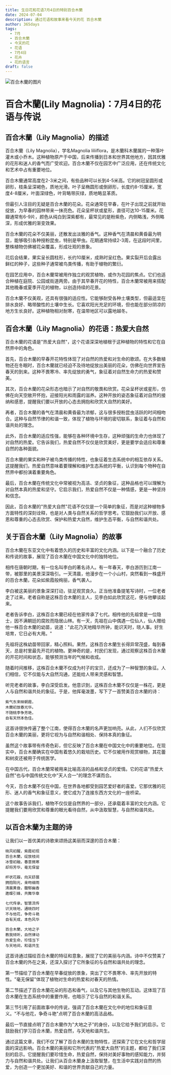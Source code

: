 ```yaml
---
title: 生日花和花语7月4日的特别百合木蘭
date: 2024-07-04
description: 通过花语和故事来看今天的花 百合木蘭
author: 365days
tags:
  - 7月
  - 百合木蘭
  - 今天的花
  - 花语
  - 7月4日
  - 花卉
  - 花的语言
draft: false
---
```



![百合木蘭的图片](https://cdn.pixabay.com/photo/2023/04/24/10/17/flowers-7947730_1280.jpg#center#center)


# 百合木蘭(Lily Magnolia)：7月4日的花语与传说

## 百合木蘭（Lily Magnolia）的描述

百合木蘭（Lily Magnolia），学名Magnolia liliiflora，是木蘭科木蘭属的一种落叶灌木或小乔木。这种植物原产于中国，后来传播到日本和世界其他地方，因其优雅的花形和迷人的香气而广受欢迎。百合木蘭不仅在园艺中广泛应用，还在传统文化和艺术中占有重要地位。

百合木蘭通常高度在2-3米之间，有些品种可以长到4-5米高。它的树冠呈圆形或卵形，枝条呈深褐色，质地光滑。叶子呈椭圆形或倒卵形，长度约8-15厘米，宽度4-8厘米，叶面深绿色，叶背略带灰绿，质地略显革质。

但最引人注目的无疑是百合木蘭的花朵。花朵通常在早春，在叶子出现之前就开始绽放，为早春的园林带来一抹亮色。花朵呈杯状或星形，直径可达10-15厘米。花瓣通常有6-9片，颜色从纯白到深紫都有，最常见的是粉紫色，内侧略浅，外侧略深，形成优雅的渐变效果。

百合木蘭的花朵不仅美丽，还散发出淡雅的香气。这种香气在清晨和黄昏最为明显，能够吸引各种授粉昆虫，特别是甲虫。花期通常持续2-3周，在这段时间里，整株植物仿佛被花朵覆盖，形成壮观的景象。

花后会结果，果实呈长圆柱形，长约10厘米，成熟时呈红色。果实裂开后会露出鲜红的种子，这些种子通常被鸟类传播，有助于植物的繁衍。

在园艺应用中，百合木蘭常被用作独立的观赏植物，或作为花园的焦点。它们也适合种植在庭院、公园或街道两旁。由于其早春开花的特性，百合木蘭常被用来搭配其他晚春或夏季开花的植物，以创造持续的花景。

百合木蘭不仅美观，还具有很强的适应性。它能够耐受各种土壤类型，但最适宜在排水良好、略带酸性的土壤中生长。它喜欢阳光充足的环境，但也能在部分阴凉的地方生长良好。这种植物相对耐寒，在温带地区可以露地越冬。

## 百合木蘭（Lily Magnolia）的花语：热爱大自然

百合木蘭的花语是"热爱大自然"，这个花语深深地植根于这种植物的特性和它在自然界中的角色。

首先，百合木蘭的早春开花特性体现了对自然的热爱和对生命的歌颂。在大多数植物还在冬眠时，百合木蘭就已经迫不及待地绽放出美丽的花朵，仿佛在向世界宣告春天的到来。这种不畏寒冷、率先绽放的勇气，象征着对自然生命力的热爱和赞美。

其次，百合木蘭的花朵形态也暗示了对自然的敬畏和欣赏。花朵呈杯状或星形，仿佛在向天空敞开怀抱，迎接阳光和雨露的滋养。这种开放的姿态象征着对自然的接纳和感恩，提醒我们要以开放的心态去拥抱和欣赏大自然的美好。

再者，百合木蘭的香气在清晨和黄昏最为浓郁，这与很多授粉昆虫活跃的时间相吻合。这种与自然节律的和谐一致，体现了植物与环境的密切联系，象征着与自然和谐共处的理念。

此外，百合木蘭的适应性强，能够在各种环境中生存，这种顽强的生命力也体现了对自然的热爱。它告诉我们，热爱自然不仅仅是欣赏美好，更是要学会适应和尊重自然的各种面貌。

百合木蘭的果实和种子被鸟类传播的特性，也象征着生态系统中的相互依存关系。这提醒我们，热爱自然意味着要理解和维护生态系统的平衡，认识到每个物种在自然界中都扮演着重要角色。

最后，百合木蘭在传统文化中常被视为高洁、坚贞的象征，这种品格也可以理解为对自然本真的热爱和坚守。它启示我们，热爱自然不仅是一种情感，更是一种坚持和信念。

因此，百合木蘭的"热爱大自然"花语不仅仅是一个简单的象征，而是对这种植物多方面特性的深刻诠释，也是对人类与自然关系的哲学思考。它鼓励我们以开放、感恩和尊重的心态去欣赏、保护和热爱大自然，维护生态平衡，与自然和谐共处。

## 关于百合木蘭（Lily Magnolia）的故事

百合木蘭在东亚文化中有着悠久的历史和丰富的文化内涵。以下是一个融合了历史和传说的故事，展现了百合木蘭在中国文化中的独特地位。

相传在唐朝时期，有一位名叫李白的著名诗人。有一年春天，李白游历到江南一带，被那里的美景深深吸引。一天清晨，他漫步在一个小山村，突然看到一株盛开的百合木蘭，花朵如紫霞般绚丽，香气袭人。

李白被这美丽的景象深深打动，驻足观赏良久。正当他准备提笔写诗时，一位老者走了过来。老者自称是这株百合木蘭的主人，见李白如此欣赏这花，便与他攀谈起来。

老者告诉李白，这株百合木蘭已经在他家传承了七代。相传他的先祖曾是一位隐士，因不满朝廷的腐败而隐居山林。有一天，先祖在山中偶遇一位仙人，仙人赠给他一株百合木蘭的幼苗，说道："此花乃天地精华所钟，能识天时，晓人事。好生培育，它日必有大用。"

先祖将这株幼苗带回家，精心照料。果然，这株百合木蘭生长得异常茂盛，每到春天，总是村里最先开花的植物。更神奇的是，村民们发现，通过观察这株百合木蘭的开花时间和状态，能够预测当年的气候和收成。

随着时间推移，这株百合木蘭不仅成为村子的宝贝，还成为了一种智慧的象征。人们相信，它不仅能与大自然沟通，还能给人带来灵感和智慧。

听完老者的故事，李白深受启发。他意识到，这株百合木蘭不仅仅是一株花，更是人与自然和谐共处的象征。于是，他挥毫泼墨，写下了一首赞美百合木蘭的诗：

```
紫气东来映朝霞，
木蘭初放春光华。
不随桃李争芳艳，
自有天然本色佳。
```

这首诗很快传遍了整个江南，使得百合木蘭的名声更加响亮。从此，人们不仅欣赏百合木蘭的美丽，更将它视为与自然和谐相处、保持本真的象征。

虽然这个故事带有传奇色彩，但它反映了百合木蘭在中国文化中的重要地位。在现实中，百合木蘭确实在中国有着悠久的栽培历史。它不仅被用作观赏植物，其花蕾和树皮还被用于传统医学。

在中国古代，百合木蘭常被用来比喻高洁的品格和坚贞的爱情。它的花语"热爱大自然"也与中国传统文化中"天人合一"的理念不谋而合。

今天，百合木蘭不仅在中国，在世界各地都受到园艺爱好者的喜爱。它那优雅的花形、迷人的香气和象征意义，使它成为了连接东西方文化的一座桥梁。

这个故事告诉我们，植物不仅仅是自然界的一部分，还承载着丰富的文化内涵。它提醒我们要用欣赏和尊重的眼光看待自然，从中汲取智慧，与自然和谐共处。

## 以百合木蘭为主题的诗

让我们以一首优美的诗歌来颂扬这美丽而深邃的百合木蘭：

```
晓风初醒，紫霞初现
百合木蘭，绽放枝间
冰雪初融，春意微寒
却将芳华，毫无保留

杯状花瓣，向天舒展
拥抱阳光，亲吻细雨
清晨黄昏，馥郁幽香
邀蝶引蜂，共舞华章

七代传承，智慧流传
识天晓地，通晓四时
不与他花，争奇斗艳
自有天成，本色风华

百合木蘭，大地之子
教我倾听，自然律动
热爱生命，珍惜当下
与天地间，和谐共生
```

这首诗通过描绘百合木蘭的特征和意象，展现了它的美丽与内涵。诗中不仅赞美了百合木蘭的外在之美，还深入探讨了它所象征的与自然和谐共处的理念。

第一节描绘了百合木蘭在早春绽放的景象，突出了它不畏寒冷、率先开放的特性。"毫无保留"体现了植物对生命的热爱和对春天的热情。

第二节描述了百合木蘭花朵的形态和香气，以及它与其他生物的互动。这体现了百合木蘭在生态系统中的重要作用，也暗示了它与自然的和谐关系。

第三节引用了前面故事中的传说，强调了百合木蘭在文化中的地位和象征意义。"不与他花，争奇斗艳"点明了百合木蘭的高洁品格。

最后一节直接点明了百合木蘭作为"大地之子"的身份，以及它给予我们的启示。它鼓励我们学习百合木蘭，热爱自然，与天地和谐共生。

通过这篇文章，我们不仅了解了百合木蘭的生物特性，还探索了它在文化和哲学层面的深远影响。百合木蘭的美丽和它所代表的"热爱大自然"的主题，都给了我们深刻的启示。它提醒我们要珍惜生命，热爱自然，保持对美好事物的感知能力，并努力与自然和谐共处。让我们从百合木蘭身上汲取智慧，在生活中实践对自然的热爱，为创造一个更加美好、和谐的世界贡献自己的力量。